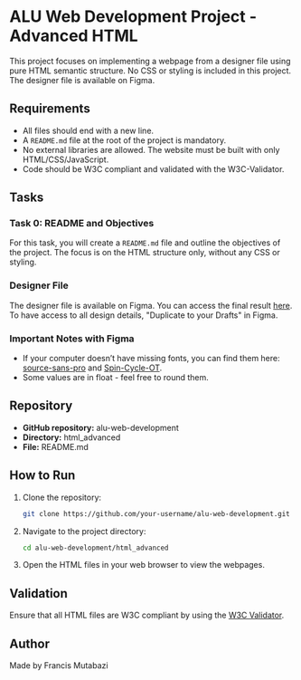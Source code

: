 # ALU Web Development Project - Advanced HTML

This project focuses on implementing a webpage from a designer file using pure HTML semantic structure. No CSS or styling is included in this project. The designer file is available on Figma.

## Requirements

- All files should end with a new line.
- A `README.md` file at the root of the project is mandatory.
- No external libraries are allowed. The website must be built with only HTML/CSS/JavaScript.
- Code should be W3C compliant and validated with the W3C-Validator.

## Tasks

### Task 0: README and Objectives

For this task, you will create a `README.md` file and outline the objectives of the project. The focus is on the HTML structure only, without any CSS or styling.

### Designer File

The designer file is available on Figma. You can access the final result [here](https://www.figma.com/file/your-figma-file-link). To have access to all design details, "Duplicate to your Drafts" in Figma.

### Important Notes with Figma

- If your computer doesn’t have missing fonts, you can find them here: [source-sans-pro](https://fonts.google.com/specimen/Source+Sans+Pro) and [Spin-Cycle-OT](https://www.fonts.com/font/monotype/spin-cycle).
- Some values are in float - feel free to round them.

## Repository

- **GitHub repository:** alu-web-development
- **Directory:** html_advanced
- **File:** README.md

## How to Run

1. Clone the repository:
    ```bash
    git clone https://github.com/your-username/alu-web-development.git
    ```
2. Navigate to the project directory:
    ```bash
    cd alu-web-development/html_advanced
    ```
3. Open the HTML files in your web browser to view the webpages.

## Validation

Ensure that all HTML files are W3C compliant by using the [W3C Validator](https://validator.w3.org/).

## Author

Made by Francis Mutabazi

